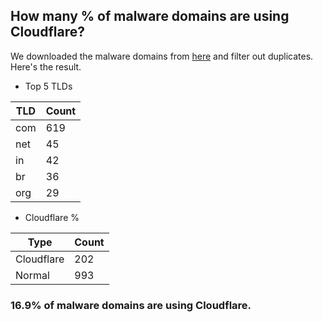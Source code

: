 ## How many % of malware domains are using Cloudflare?


We downloaded the malware domains from [here](https://urlhaus.abuse.ch) and filter out duplicates.
Here's the result.


[//]: # (start replacement)


- Top 5 TLDs

| TLD | Count |
| --- | --- |
| com | 619 |
| net | 45 |
| in | 42 |
| br | 36 |
| org | 29 |


- Cloudflare %

| Type | Count |
| --- | --- |
| Cloudflare | 202 |
| Normal | 993 |


### 16.9% of malware domains are using Cloudflare.